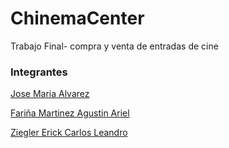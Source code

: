 # ChinemaCenter
Trabajo Final- compra y venta de entradas de cine

### Integrantes
[Jose Maria Alvarez](https://www.linkedin.com/in/jsemalvarez/)

[Fariña Martinez Agustin Ariel](https://www.linkedin.com/in/agustin-ariel-fari%C3%B1a-martinez-695bb11b4/)

[Ziegler Erick Carlos Leandro](https://www.linkedin.com/in/erick-ziegler-76baa411a/)
